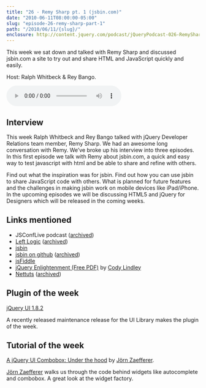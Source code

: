 ```yaml
---
title: "26 - Remy Sharp pt. 1 (jsbin.com)"
date: "2010-06-11T08:00:00-05:00"
slug: "episode-26-remy-sharp-part-1"
path: "/2010/06/11/{slug}/"
enclosure: http://content.jquery.com/podcast/jQueryPodcast-026-RemySharp1jsbin.mp3
---
```

This week we sat down and talked with Remy Sharp and discussed jsbin.com a site to try out and share HTML and JavaScript quickly and easily.

Host: Ralph Whitbeck &amp; Rey Bango.

<audio src="http://content.jquery.com/podcast/jQueryPodcast-026-RemySharp1jsbin.mp3" controls=""></audio>

## Interview

This week Ralph Whitbeck and Rey Bango talked with jQuery Developer Relations team member, Remy Sharp. We had an awesome long conversation with Remy. We’ve broke up his interview into three episodes. In this first episode we talk with Remy about jsbin.com, a quick and easy way to test javascript with html and be able to share and refine with others.

Find out what the inspiration was for jsbin. Find out how you can use jsbin to share JavaScript code with others. What is planned for future features and the challenges in making jsbin work on mobile devices like iPad/iPhone. In the upcoming episodes we will be discussing HTML5 and jQuery for Designers which will be released in the coming weeks.

## Links mentioned

* JSConfLive podcast ([archived](http://web.archive.org/web/20110904023812/http://jsconflive.com/))
* [Left Logic](https://leftlogic.com/) ([archived](http://web.archive.org/web/20110917163202/http://leftlogic.com/))
* [jsbin](http://jsbin.com/)
* [jsbin on github](https://github.com/jsbin/jsbin) ([archived](http://web.archive.org/web/20100426070657/http://github.com/remy/jsbin))
* [jsFiddle](https://jsfiddle.net/)
* [jQuery Enlightenment (Free PDF)](http://codylindley.com/jquery_enlightenment.pdf) by [Cody Lindley](http://codylindley.com/)
* [Nettuts](https://code.tutsplus.com/) ([archived](http://web.archive.org/web/20110923060344/http://net.tutsplus.com/))

## Plugin of the week

[jQuery UI 1.8.2](https://blog.jqueryui.com/2010/06/jquery-ui-182/)

A recently released maintenance release for the UI Library makes the plugin of the week.

## Tutorial of the week

[A jQuery UI Combobox: Under the hood](http://web.archive.org/web/20110912065021/http://www.learningjquery.com/2010/06/a-jquery-ui-combobox-under-the-hood) by [Jörn Zaefferer](http://bassistance.de/).

[Jörn Zaefferer](http://bassistance.de/) walks us through the code behind widgets like autocomplete and combobox. A great look at the widget factory.
